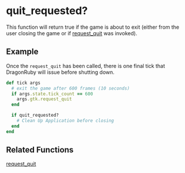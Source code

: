 # quit_requested?

This function will return true if the game is about to exit (either from the user closing the game or if [request_quit](request_quit.md) was invoked).

## Example

Once the `request_quit` has been called, there is one final tick that DragonRuby will issue before shutting down.

```ruby
def tick args
  # exit the game after 600 frames (10 seconds)
  if args.state.tick_count == 600
    args.gtk.request_quit
  end

  if quit_requested?
    # Clean Up Application before closing
  end
end
```

## Related Functions

[request_quit](request_quit.md)
